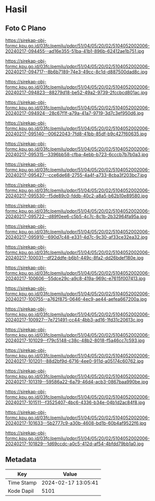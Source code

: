 # Hasil

## Foto C Plano

https://sirekap-obj-formc.kpu.go.id/03fc/pemilu/pdpr/51/04/05/20/02/5104052002006-20240217-094455--ad16e355-51ba-41b1-896b-62412ae1b751.jpg

https://sirekap-obj-formc.kpu.go.id/03fc/pemilu/pdpr/51/04/05/20/02/5104052002006-20240217-094717--8b6b7189-74e3-49cc-8c1d-d887500dad8c.jpg

https://sirekap-obj-formc.kpu.go.id/03fc/pemilu/pdpr/51/04/05/20/02/5104052002006-20240217-094823--88279d18-be52-49a2-9739-2fccbcd801ac.jpg

https://sirekap-obj-formc.kpu.go.id/03fc/pemilu/pdpr/51/04/05/20/02/5104052002006-20240217-094924--28c67f1f-a79a-41a7-9719-3d7c3ef950d6.jpg

https://sirekap-obj-formc.kpu.go.id/03fc/pemilu/pdpr/51/04/05/20/02/5104052002006-20240217-095140--00622043-7fd8-41bb-85df-b9c427f60635.jpg

https://sirekap-obj-formc.kpu.go.id/03fc/pemilu/pdpr/51/04/05/20/02/5104052002006-20240217-095315--3396bb58-cfba-4ebb-b723-6cccb7b7b0a3.jpg

https://sirekap-obj-formc.kpu.go.id/03fc/pemilu/pdpr/51/04/05/20/02/5104052002006-20240217-095427--cce6de68-2755-4a4f-a733-8cba3f203bc7.jpg

https://sirekap-obj-formc.kpu.go.id/03fc/pemilu/pdpr/51/04/05/20/02/5104052002006-20240217-095530--f5de89c0-fddb-40c2-a8a5-b62b10e89580.jpg

https://sirekap-obj-formc.kpu.go.id/03fc/pemilu/pdpr/51/04/05/20/02/5104052002006-20240217-095722--d89f0ee6-c5b5-4c7c-8c1b-2b32964fa95a.jpg

https://sirekap-obj-formc.kpu.go.id/03fc/pemilu/pdpr/51/04/05/20/02/5104052002006-20240217-095910--690d7c48-e331-4d7c-9c30-af33ce32ea32.jpg

https://sirekap-obj-formc.kpu.go.id/03fc/pemilu/pdpr/51/04/05/20/02/5104052002006-20240217-100031--df22ddfe-b6b1-449c-8fa2-dd26bdef180e.jpg

https://sirekap-obj-formc.kpu.go.id/03fc/pemilu/pdpr/51/04/05/20/02/5104052002006-20240217-100606--55dce29c-a9c8-419a-969c-e7615f007413.jpg

https://sirekap-obj-formc.kpu.go.id/03fc/pemilu/pdpr/51/04/05/20/02/5104052002006-20240217-100755--a762f875-0646-4ec9-ae44-aefea667200a.jpg

https://sirekap-obj-formc.kpu.go.id/03fc/pemilu/pdpr/51/04/05/20/02/5104052002006-20240217-100927--7e721491-cc44-4bb3-ad16-1fd31c20613c.jpg

https://sirekap-obj-formc.kpu.go.id/03fc/pemilu/pdpr/51/04/05/20/02/5104052002006-20240217-101029--f79c5148-c38c-48b2-8018-f5a46cc7c593.jpg

https://sirekap-obj-formc.kpu.go.id/03fc/pemilu/pdpr/51/04/05/20/02/5104052002006-20240217-101201--88d2bf9d-6716-4ee0-911d-a05174c60762.jpg

https://sirekap-obj-formc.kpu.go.id/03fc/pemilu/pdpr/51/04/05/20/02/5104052002006-20240217-101319--59586a22-6a79-46d4-acb3-0867baa990be.jpg

https://sirekap-obj-formc.kpu.go.id/03fc/pemilu/pdpr/51/04/05/20/02/5104052002006-20240217-101511--f3525407-4bc6-4336-b34e-04b1d2ac84f8.jpg

https://sirekap-obj-formc.kpu.go.id/03fc/pemilu/pdpr/51/04/05/20/02/5104052002006-20240217-101633--5b2777c9-a30b-4608-bd1b-60b4af9522f6.jpg

https://sirekap-obj-formc.kpu.go.id/03fc/pemilu/pdpr/51/04/05/20/02/5104052002006-20240217-101829--1d69ccdc-a0c5-412d-af54-4bfdd79bb1a0.jpg


## Metadata

| Key        | Value               |
| ---------- | ------------------- |
| Time Stamp | 2024-02-17 13:05:41 |
| Kode Dapil | 5101                |



